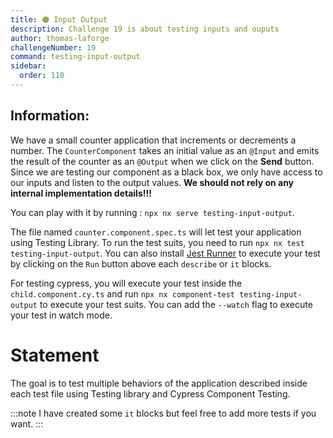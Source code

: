 ```yaml
---
title: 🟠 Input Output
description: Challenge 19 is about testing inputs and ouputs
author: thomas-laforge
challengeNumber: 19
command: testing-input-output
sidebar:
  order: 110
---
```


## Information:

We have a small counter application that increments or decrements a number. The `CounterComponent` takes an initial value as an `@Input` and emits the result of the counter as an `@Output` when we click on the **Send** button. Since we are testing our component as a black box, we only have access to our inputs and listen to the output values. <b>We should not rely on any internal implementation details!!!</b>

You can play with it by running : `npx nx serve testing-input-output`.

The file named `counter.component.spec.ts` will let test your application using Testing Library. To run the test suits, you need to run `npx nx test testing-input-output`. You can also install [Jest Runner](https://marketplace.visualstudio.com/items?itemName=firsttris.vscode-jest-runner) to execute your test by clicking on the `Run` button above each `describe` or `it` blocks.

For testing cypress, you will execute your test inside the `child.component.cy.ts` and run `npx nx component-test testing-input-output` to execute your test suits. You can add the `--watch` flag to execute your test in watch mode.

# Statement

The goal is to test multiple behaviors of the application described inside each test file using Testing library and Cypress Component Testing.

:::note
I have created some `it` blocks but feel free to add more tests if you want.
:::
